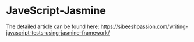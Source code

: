 # JaveScript-Jasmine

The detailed article can be found here: https://sibeeshpassion.com/writing-javascript-tests-using-jasmine-framework/
